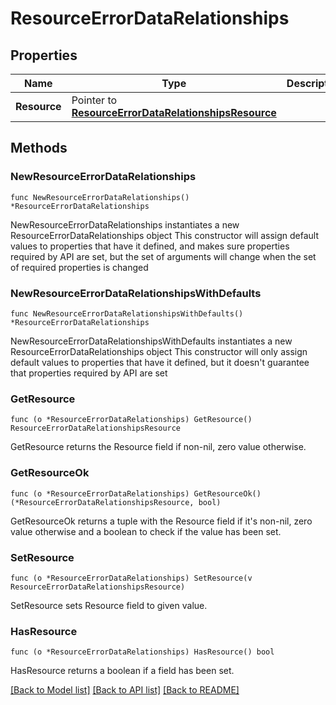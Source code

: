 # ResourceErrorDataRelationships

## Properties

Name | Type | Description | Notes
------------ | ------------- | ------------- | -------------
**Resource** | Pointer to [**ResourceErrorDataRelationshipsResource**](ResourceErrorDataRelationshipsResource.md) |  | [optional] 

## Methods

### NewResourceErrorDataRelationships

`func NewResourceErrorDataRelationships() *ResourceErrorDataRelationships`

NewResourceErrorDataRelationships instantiates a new ResourceErrorDataRelationships object
This constructor will assign default values to properties that have it defined,
and makes sure properties required by API are set, but the set of arguments
will change when the set of required properties is changed

### NewResourceErrorDataRelationshipsWithDefaults

`func NewResourceErrorDataRelationshipsWithDefaults() *ResourceErrorDataRelationships`

NewResourceErrorDataRelationshipsWithDefaults instantiates a new ResourceErrorDataRelationships object
This constructor will only assign default values to properties that have it defined,
but it doesn't guarantee that properties required by API are set

### GetResource

`func (o *ResourceErrorDataRelationships) GetResource() ResourceErrorDataRelationshipsResource`

GetResource returns the Resource field if non-nil, zero value otherwise.

### GetResourceOk

`func (o *ResourceErrorDataRelationships) GetResourceOk() (*ResourceErrorDataRelationshipsResource, bool)`

GetResourceOk returns a tuple with the Resource field if it's non-nil, zero value otherwise
and a boolean to check if the value has been set.

### SetResource

`func (o *ResourceErrorDataRelationships) SetResource(v ResourceErrorDataRelationshipsResource)`

SetResource sets Resource field to given value.

### HasResource

`func (o *ResourceErrorDataRelationships) HasResource() bool`

HasResource returns a boolean if a field has been set.


[[Back to Model list]](../README.md#documentation-for-models) [[Back to API list]](../README.md#documentation-for-api-endpoints) [[Back to README]](../README.md)


